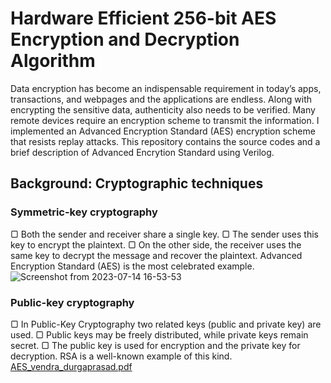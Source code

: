 # Hardware Efficient 256-bit AES Encryption and Decryption Algorithm



Data encryption has become an indispensable requirement in today’s apps, transactions, and
webpages and the applications are endless. Along with encrypting the sensitive data, authenticity
also needs to be verified. Many remote devices require an encryption scheme to transmit the
information. I implemented an Advanced Encryption Standard (AES) encryption scheme that resists replay attacks.
This repository contains the source codes and a brief description of Advanced Encrytion Standard using Verilog.


## Background: Cryptographic techniques 
### Symmetric-key cryptography
▢ Both the sender and receiver share a single key.
▢ The sender uses this key to encrypt the plaintext.
▢ On the other side, the receiver uses the same key to decrypt the message and recover
the plaintext. Advanced Encryption Standard (AES) is the most celebrated example.
![Screenshot from 2023-07-14 16-53-53](https://github.com/vendraDp/AES_Vendra_Durgaprasad-/assets/107578770/599d202f-4d52-44ff-9a80-fb58f4da752c)

### Public-key cryptography
▢ In Public-Key Cryptography two related keys (public and private key) are used.
▢ Public keys may be freely distributed, while private keys remain secret.
▢ The public key is used for encryption and the private key for decryption. RSA is a
well-known example of this kind.
[AES_vendra_durgaprasad.pdf](https://github.com/vendraDp/AES_Vendra_Durgaprasad-/files/12049939/AES_vendra_durgaprasad.pdf)
